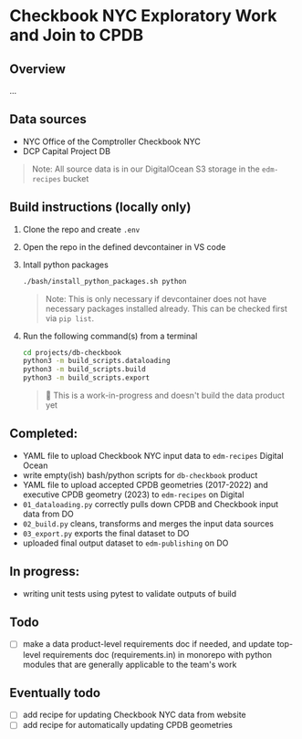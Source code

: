 # Checkbook NYC Exploratory Work and Join to CPDB

## Overview

...

## Data sources

- NYC Office of the Comptroller Checkbook NYC
- DCP Capital Project DB

> Note: All source data is in our DigitalOcean S3 storage in the `edm-recipes` bucket

## Build instructions (locally only)

1. Clone the repo and create `.env`

2. Open the repo in the defined devcontainer in VS code

3. Intall python packages

    ```bash
    ./bash/install_python_packages.sh python
    ```

    > Note: This is only necessary if devcontainer does not have necessary packages installed already. This can be checked first via `pip list`.

4. Run the following command(s) from a terminal

    ```bash
    cd projects/db-checkbook
    python3 -m build_scripts.dataloading
    python3 -m build_scripts.build
    python3 -m build_scripts.export
    ```

    > 🚧 This is a work-in-progress and doesn't build the data product yet

## Completed: 
- YAML file to upload Checkbook NYC input data to `edm-recipes` Digital Ocean 
- write empty(ish) bash/python scripts for `db-checkbook` product
- YAML file to upload accepted CPDB geometries (2017-2022) and executive CPDB geometry (2023) to `edm-recipes` on Digital
- `01_dataloading.py` correctly pulls down CPDB and Checkbook input data from DO
- `02_build.py` cleans, transforms and merges the input data sources
- `03_export.py` exports the final dataset to DO
- uploaded final output dataset to `edm-publishing` on DO


## In progress: 
- writing unit tests using pytest to validate outputs of build


## Todo
- [ ] make a data product-level requirements doc if needed, and update top-level requirements doc (requirements.in) in monorepo with python modules that are generally applicable to the team's work

## Eventually todo
- [ ] add recipe for updating Checkbook NYC data from website
- [ ] add recipe for automatically updating CPDB geometries